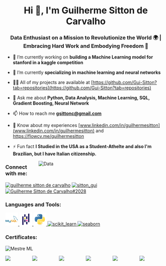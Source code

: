 
<h1 align="center">Hi 👋, I'm Guilherme Sitton de Carvalho</h1>
<h3 align="center">Data Enthusiast on a Mission to Revolutionize the World 🌍 | Embracing Hard Work and Embodying Freedom 🚀</h3>



- 🔭 I’m currently working on **building a Machine Learning model for stanford in a kaggle competition**

- 🌱 I’m currently **specializing in machine learning and neural networks**

- 👨‍💻 All of my projects are available at [https://github.com/Gui-Sitton?tab=repositories](https://github.com/Gui-Sitton?tab=repositories)

- 💬 Ask me about **Python, Data Analysis, Machine Learning, SQL, Gradient Boosting, Neural Network**

- 📫 How to reach me **gsittonc@gmail.com**

- 📄 Know about my experiences [www.linkedin.com/in/guilhermesitton](www.linkedin.com/in/guilhermesitton) and https://flowcv.me/guilhermesitton

- ⚡ Fun fact **I Studied in the USA as a Student-Athelte and also I'm Brazilian, but I have Italian citizenship.**

  <img align="right" alt="Data" width="400" src="https://i.pinimg.com/originals/8b/35/fe/8b35fef55fba1a201c9c7a11d3ec3d64.gif">

<h3 align="left">Connect with me:</h3>
<p align="left">
<a href="https://linkedin.com/in/guilherme sitton de carvalho" target="blank"><img align="center" src="https://raw.githubusercontent.com/rahuldkjain/github-profile-readme-generator/master/src/images/icons/Social/linked-in-alt.svg" alt="guilherme sitton de carvalho" height="30" width="40" /></a>
<a href="https://instagram.com/sitton_gui" target="blank"><img align="center" src="https://raw.githubusercontent.com/rahuldkjain/github-profile-readme-generator/master/src/images/icons/Social/instagram.svg" alt="sitton_gui" height="30" width="40" /></a>
<a href="https://discord.gg/Guilherme Sitton de Carvalho#2028" target="blank"><img align="center" src="https://raw.githubusercontent.com/rahuldkjain/github-profile-readme-generator/master/src/images/icons/Social/discord.svg" alt="Guilherme Sitton de Carvalho#2028" height="30" width="40" /></a>
</p>

<h3 align="left">Languages and Tools:</h3>
<p align="left">  <a href="https://www.mysql.com/" target="_blank" rel="noreferrer"> <img src="https://raw.githubusercontent.com/devicons/devicon/master/icons/mysql/mysql-original-wordmark.svg" alt="mysql" width="40" height="40"/> </a> <a href="https://pandas.pydata.org/" target="_blank" rel="noreferrer"> <img src="https://raw.githubusercontent.com/devicons/devicon/2ae2a900d2f041da66e950e4d48052658d850630/icons/pandas/pandas-original.svg" alt="pandas" width="40" height="40"/> </a> <a href="https://www.python.org" target="_blank" rel="noreferrer"> <img src="https://raw.githubusercontent.com/devicons/devicon/master/icons/python/python-original.svg" alt="python" width="40" height="40"/> </a> <a href="https://scikit-learn.org/" target="_blank" rel="noreferrer"> <img src="https://upload.wikimedia.org/wikipedia/commons/0/05/Scikit_learn_logo_small.svg" alt="scikit_learn" width="40" height="40"/> </a> <a href="https://seaborn.pydata.org/" target="_blank" rel="noreferrer"> <img src="https://seaborn.pydata.org/_images/logo-mark-lightbg.svg" alt="seaborn" width="40" height="40"/> </a> </p>

<h3 align="left">Certificates:</h3>
<p align="left"> <img width="300" alt="Mestre ML" src="https://github.com/Gui-Sitton/Gui-Sitton/assets/132395003/2ddfcc60-42ca-4531-bb53-ae3ce0c24320">
<div style="display: flex; justify-content: space-between;">
  <img src="https://github.com/Gui-Sitton/Gui-Sitton/assets/132395003/16dec2af-4c85-457a-b8ca-0eb410435713" width="300">
  <img src="https://github.com/Gui-Sitton/Gui-Sitton/assets/132395003/6dbe27e9-38e4-4806-8053-627944f4dc8e" width="300">
  <img src="https://github.com/Gui-Sitton/Gui-Sitton/assets/132395003/3808bb7a-346a-44d6-926b-b9440e9bb4e5" width="300">
  <img src="https://github.com/Gui-Sitton/Gui-Sitton/assets/132395003/3808bb7a-346a-44d6-926b-b9440e9bb4e5" width="300">
  <img src="https://github.com/Gui-Sitton/Gui-Sitton/assets/132395003/94b76ce6-22c7-450f-ab68-d99c5804c383" width="300">
  <img src="https://github.com/Gui-Sitton/Gui-Sitton/assets/132395003/24c0bcd5-725b-43d4-8746-8356afaa4ac7" width="300">
</div>
